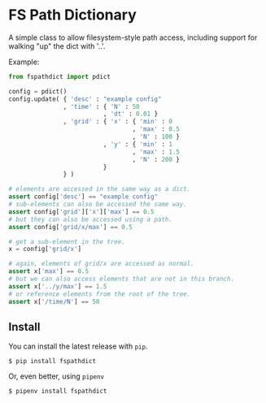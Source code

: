 # FS Path Dictionary

A simple class to allow filesystem-style path access, including support for walking "up" the dict with '..'.

Example:

```python
from fspathdict import pdict

config = pdict()
config.update( { 'desc' : "example config"
               , 'time' : { 'N' : 50
                          , 'dt' : 0.01 }
               , 'grid' : { 'x' : { 'min' : 0
                                  , 'max' : 0.5
                                  , 'N' : 100 }
                          , 'y' : { 'min' : 1
                                  , 'max' : 1.5
                                  , 'N' : 200 }
                          }
               } )

# elements are accessed in the same way as a dict.
assert config['desc'] == "example config"
# sub-elements can also be accessed the same way.
assert config['grid']['x']['max'] == 0.5
# but they can also be accessed using a path.
assert config['grid/x/max'] == 0.5

# get a sub-element in the tree.
x = config['grid/x']

# again, elements of grid/x are accessed as normal.
assert x['max'] == 0.5
# but we can also access elements that are not in this branch.
assert x['../y/max'] == 1.5
# or reference elements from the root of the tree.
assert x['/time/N'] == 50
```

## Install

You can install the latest release with `pip`.
```
$ pip install fspathdict
```
Or, even better, using `pipenv`
```
$ pipenv install fspathdict
```
